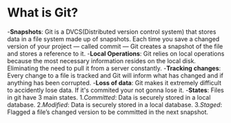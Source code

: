 # What is Git?

-**Snapshots**: Git is a DVCS(Distributed version control system) that stores data in a file system made up of snapshots. Each time you save a changed version of your project — called commit — Git creates a snapshot of the file and stores a reference to it.
-**Local Operations**: Git relies on local operations because the most necessary information resides on the local disk. Eliminating the need to pull it from a server constantly.
-**Tracking changes**:  Every change to a file is tracked and Git will inform what has changed and if anything has been corrupted.
-**Loss of data**: Git makes it extremely difficult to accidently lose data. If it's commited your not gonna lose it.
-**States**: Files in git have 3 main states.
            1.*Committed*: Data is securely stored in a local database.
            2.*Modified*: Data is securely stored in a local database.
            3.*Staged*: Flagged a file’s changed version to be committed in the next snapshot.
